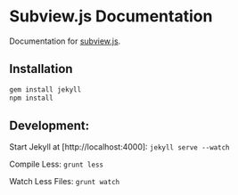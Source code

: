 Subview.js Documentation
========================

Documentation for [subview.js](https://github.com/bpeacock/subview.js).

Installation
------------

```bash
gem install jekyll
npm install
```

Development:
------------

Start Jekyll at [http://localhost:4000]: `jekyll serve --watch`

Compile Less: `grunt less`

Watch Less Files: `grunt watch`

